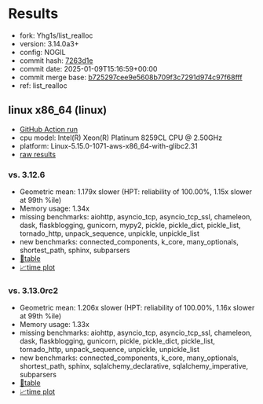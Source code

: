 # Results

- fork: Yhg1s/list_realloc
- version: 3.14.0a3+
- config: NOGIL
- commit hash: [7263d1e](https://github.com/Yhg1s/cpython/commit/7263d1e)
- commit date: 2025-01-09T15:16:59+00:00
- commit merge base: [b725297cee9e5608b709f3c7291d974c97f68fff](https://github.com/python/cpython/commit/b725297cee9e5608b709f3c7291d974c97f68fff)
- ref: list_realloc

## linux x86_64 (linux)

- [GitHub Action run](https://github.com/facebookexperimental/free-threading-benchmarking/actions/runs/12692934023)
- cpu model: Intel(R) Xeon(R) Platinum 8259CL CPU @ 2.50GHz
- platform: Linux-5.15.0-1071-aws-x86_64-with-glibc2.31
- [raw results](bm-20250109-linux-x86_64-Yhg1s-list_realloc-3.14.0a3%2B-7263d1e.json)

### vs. 3.12.6

- Geometric mean: 1.179x slower (HPT: reliability of 100.00%, 1.15x slower at 99th %ile)
- Memory usage: 1.34x
- missing benchmarks: aiohttp, asyncio_tcp, asyncio_tcp_ssl, chameleon, dask, flaskblogging, gunicorn, mypy2, pickle, pickle_dict, pickle_list, tornado_http, unpack_sequence, unpickle, unpickle_list
- new benchmarks: connected_components, k_core, many_optionals, shortest_path, sphinx, subparsers
- [📄table](bm-20250109-linux-x86_64-Yhg1s-list_realloc-3.14.0a3%2B-7263d1e-vs-3.12.6.md)
- [📈time plot](bm-20250109-linux-x86_64-Yhg1s-list_realloc-3.14.0a3%2B-7263d1e-vs-3.12.6.svg)

### vs. 3.13.0rc2

- Geometric mean: 1.206x slower (HPT: reliability of 100.00%, 1.16x slower at 99th %ile)
- Memory usage: 1.33x
- missing benchmarks: aiohttp, asyncio_tcp, asyncio_tcp_ssl, chameleon, dask, flaskblogging, gunicorn, pickle, pickle_dict, pickle_list, tornado_http, unpack_sequence, unpickle, unpickle_list
- new benchmarks: connected_components, k_core, many_optionals, shortest_path, sphinx, sqlalchemy_declarative, sqlalchemy_imperative, subparsers
- [📄table](bm-20250109-linux-x86_64-Yhg1s-list_realloc-3.14.0a3%2B-7263d1e-vs-3.13.0rc2.md)
- [📈time plot](bm-20250109-linux-x86_64-Yhg1s-list_realloc-3.14.0a3%2B-7263d1e-vs-3.13.0rc2.svg)

